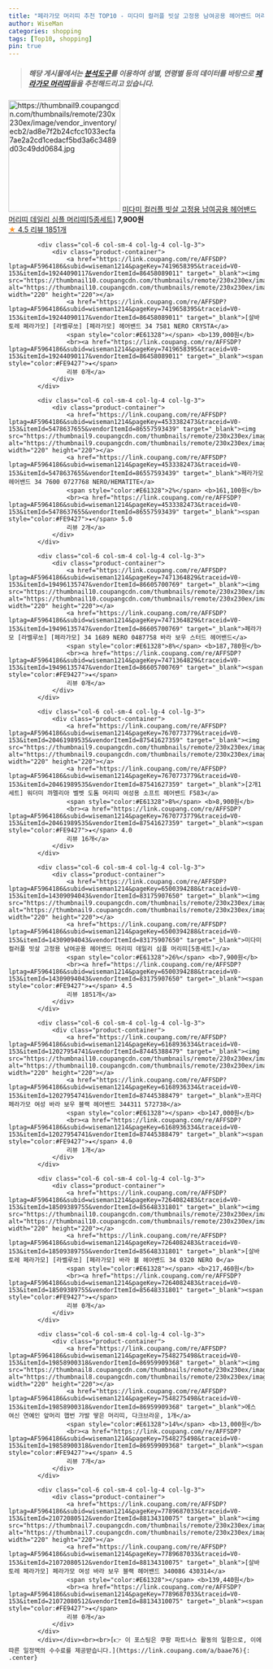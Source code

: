 ```yaml
---
title: "페라가모 머리띠 추천 TOP10 - 미다미 컬러플 빗살 고정용 남여공용 헤어밴드 머리띠 데일리 심플 머리띠[5종세트]"
author: WiseMan
categories: shopping
tags: [Top10, shopping]
pin: true
---
```


> ##### 해당 게시물에서는 [**분석도구**](https://itemscout.io/)를 이용하여 **성별**, **연령별** 등의 데이터를 바탕으로 [**페라가모 머리띠**](https://link.coupang.com/a/baae76)들을 추천해드리고 있습니다.
<div class="container"><div class="row">
            <div class="col-6 col-sm-4 col-lg-4 col-lg-3">
                <div class="product-container">
                    <a href="https://link.coupang.com/re/AFFSDP?lptag=AF5964186&subid=wiseman1214&pageKey=6500394288&traceid=V0-153&itemId=14309094042&vendorItemId=83175907657" target="_blank"><img src="https://thumbnail9.coupangcdn.com/thumbnails/remote/230x230ex/image/vendor_inventory/ecb2/ad8e7f2b24cfcc1033ecfa7ae2a2cd1cedacf5bd3a6c3489d03c49dd0684.jpg" alt="https://thumbnail9.coupangcdn.com/thumbnails/remote/230x230ex/image/vendor_inventory/ecb2/ad8e7f2b24cfcc1033ecfa7ae2a2cd1cedacf5bd3a6c3489d03c49dd0684.jpg" width="220" height="220"></a>
                    <a href="https://link.coupang.com/re/AFFSDP?lptag=AF5964186&subid=wiseman1214&pageKey=6500394288&traceid=V0-153&itemId=14309094042&vendorItemId=83175907657" target="_blank">미다미 컬러플 빗살 고정용 남여공용 헤어밴드 머리띠 데일리 심플 머리띠[5종세트]</a>
                    <span style="color:#E61328"></span> <b>7,900원</b>
                    <br><a href="https://link.coupang.com/re/AFFSDP?lptag=AF5964186&subid=wiseman1214&pageKey=6500394288&traceid=V0-153&itemId=14309094042&vendorItemId=83175907657" target="_blank"><span style="color:#FE9427">★</span> 4.5
                    리뷰 1851개</a>
                </div>
            </div>
            
            <div class="col-6 col-sm-4 col-lg-4 col-lg-3">
                <div class="product-container">
                    <a href="https://link.coupang.com/re/AFFSDP?lptag=AF5964186&subid=wiseman1214&pageKey=7419658395&traceid=V0-153&itemId=19244090117&vendorItemId=86458089011" target="_blank"><img src="https://thumbnail10.coupangcdn.com/thumbnails/remote/230x230ex/image/vendor_inventory/209d/1ca6d3b5a05afb233552a9816b7f0903f5c2260e6110f5b8aed67d383bfa.jpg" alt="https://thumbnail10.coupangcdn.com/thumbnails/remote/230x230ex/image/vendor_inventory/209d/1ca6d3b5a05afb233552a9816b7f0903f5c2260e6110f5b8aed67d383bfa.jpg" width="220" height="220"></a>
                    <a href="https://link.coupang.com/re/AFFSDP?lptag=AF5964186&subid=wiseman1214&pageKey=7419658395&traceid=V0-153&itemId=19244090117&vendorItemId=86458089011" target="_blank">[살바토레 페라가모] [라벨루쏘] [페라가모] 헤어밴드 34 7581 NERO CRYSTA</a>
                    <span style="color:#E61328"></span> <b>139,000원</b>
                    <br><a href="https://link.coupang.com/re/AFFSDP?lptag=AF5964186&subid=wiseman1214&pageKey=7419658395&traceid=V0-153&itemId=19244090117&vendorItemId=86458089011" target="_blank"><span style="color:#FE9427">★</span> 
                    리뷰 0개</a>
                </div>
            </div>
            
            <div class="col-6 col-sm-4 col-lg-4 col-lg-3">
                <div class="product-container">
                    <a href="https://link.coupang.com/re/AFFSDP?lptag=AF5964186&subid=wiseman1214&pageKey=4533382473&traceid=V0-153&itemId=5478637655&vendorItemId=86557593439" target="_blank"><img src="https://thumbnail9.coupangcdn.com/thumbnails/remote/230x230ex/image/vendor_inventory/7d1d/082c1f5c5bd5ebae2ec07cd0a75f39e2b463254a3efa96b09b1ebe5c4586.jpg" alt="https://thumbnail9.coupangcdn.com/thumbnails/remote/230x230ex/image/vendor_inventory/7d1d/082c1f5c5bd5ebae2ec07cd0a75f39e2b463254a3efa96b09b1ebe5c4586.jpg" width="220" height="220"></a>
                    <a href="https://link.coupang.com/re/AFFSDP?lptag=AF5964186&subid=wiseman1214&pageKey=4533382473&traceid=V0-153&itemId=5478637655&vendorItemId=86557593439" target="_blank">페라가모 헤어밴드 34 7600 0727768 NERO/HEMATITE</a>
                    <span style="color:#E61328">2%</span> <b>161,100원</b>
                    <br><a href="https://link.coupang.com/re/AFFSDP?lptag=AF5964186&subid=wiseman1214&pageKey=4533382473&traceid=V0-153&itemId=5478637655&vendorItemId=86557593439" target="_blank"><span style="color:#FE9427">★</span> 5.0
                    리뷰 2개</a>
                </div>
            </div>
            
            <div class="col-6 col-sm-4 col-lg-4 col-lg-3">
                <div class="product-container">
                    <a href="https://link.coupang.com/re/AFFSDP?lptag=AF5964186&subid=wiseman1214&pageKey=7471364829&traceid=V0-153&itemId=19496135747&vendorItemId=86605700769" target="_blank"><img src="https://thumbnail10.coupangcdn.com/thumbnails/remote/230x230ex/image/vendor_inventory/7b02/2b87ddef0eb867714b66cfeac436067210b9c08c0a96b3d4b1537da0488b.jpg" alt="https://thumbnail10.coupangcdn.com/thumbnails/remote/230x230ex/image/vendor_inventory/7b02/2b87ddef0eb867714b66cfeac436067210b9c08c0a96b3d4b1537da0488b.jpg" width="220" height="220"></a>
                    <a href="https://link.coupang.com/re/AFFSDP?lptag=AF5964186&subid=wiseman1214&pageKey=7471364829&traceid=V0-153&itemId=19496135747&vendorItemId=86605700769" target="_blank">페라가모 [라벨루쏘] [페라가모] 34 1689 NERO 0487758 바라 보우 스터드 헤어밴드</a>
                    <span style="color:#E61328">8%</span> <b>187,780원</b>
                    <br><a href="https://link.coupang.com/re/AFFSDP?lptag=AF5964186&subid=wiseman1214&pageKey=7471364829&traceid=V0-153&itemId=19496135747&vendorItemId=86605700769" target="_blank"><span style="color:#FE9427">★</span> 
                    리뷰 0개</a>
                </div>
            </div>
            
            <div class="col-6 col-sm-4 col-lg-4 col-lg-3">
                <div class="product-container">
                    <a href="https://link.coupang.com/re/AFFSDP?lptag=AF5964186&subid=wiseman1214&pageKey=7670773779&traceid=V0-153&itemId=20461989535&vendorItemId=87541627359" target="_blank"><img src="https://thumbnail9.coupangcdn.com/thumbnails/remote/230x230ex/image/vendor_inventory/30e6/cf6791926595182bc9eee6924902436293a98290a03c9f8564c38af1da0e.jpg" alt="https://thumbnail9.coupangcdn.com/thumbnails/remote/230x230ex/image/vendor_inventory/30e6/cf6791926595182bc9eee6924902436293a98290a03c9f8564c38af1da0e.jpg" width="220" height="220"></a>
                    <a href="https://link.coupang.com/re/AFFSDP?lptag=AF5964186&subid=wiseman1214&pageKey=7670773779&traceid=V0-153&itemId=20461989535&vendorItemId=87541627359" target="_blank">[2개1세트] 워더미 까멜리아 벨벳 도톰 머리띠 여성용 소프트 헤어밴드 F583</a>
                    <span style="color:#E61328">8%</span> <b>8,900원</b>
                    <br><a href="https://link.coupang.com/re/AFFSDP?lptag=AF5964186&subid=wiseman1214&pageKey=7670773779&traceid=V0-153&itemId=20461989535&vendorItemId=87541627359" target="_blank"><span style="color:#FE9427">★</span> 4.0
                    리뷰 16개</a>
                </div>
            </div>
            
            <div class="col-6 col-sm-4 col-lg-4 col-lg-3">
                <div class="product-container">
                    <a href="https://link.coupang.com/re/AFFSDP?lptag=AF5964186&subid=wiseman1214&pageKey=6500394288&traceid=V0-153&itemId=14309094043&vendorItemId=83175907650" target="_blank"><img src="https://thumbnail9.coupangcdn.com/thumbnails/remote/230x230ex/image/vendor_inventory/2ed5/c1eebe84fe440c16b1a1d1f68b40bdb2e2f665677dcf89d41d13b335b0d2.jpg" alt="https://thumbnail9.coupangcdn.com/thumbnails/remote/230x230ex/image/vendor_inventory/2ed5/c1eebe84fe440c16b1a1d1f68b40bdb2e2f665677dcf89d41d13b335b0d2.jpg" width="220" height="220"></a>
                    <a href="https://link.coupang.com/re/AFFSDP?lptag=AF5964186&subid=wiseman1214&pageKey=6500394288&traceid=V0-153&itemId=14309094043&vendorItemId=83175907650" target="_blank">미다미 컬러플 빗살 고정용 남여공용 헤어밴드 머리띠 데일리 심플 머리띠[5종세트]</a>
                    <span style="color:#E61328">26%</span> <b>7,900원</b>
                    <br><a href="https://link.coupang.com/re/AFFSDP?lptag=AF5964186&subid=wiseman1214&pageKey=6500394288&traceid=V0-153&itemId=14309094043&vendorItemId=83175907650" target="_blank"><span style="color:#FE9427">★</span> 4.5
                    리뷰 1851개</a>
                </div>
            </div>
            
            <div class="col-6 col-sm-4 col-lg-4 col-lg-3">
                <div class="product-container">
                    <a href="https://link.coupang.com/re/AFFSDP?lptag=AF5964186&subid=wiseman1214&pageKey=6168936334&traceid=V0-153&itemId=12027954741&vendorItemId=87445388479" target="_blank"><img src="https://thumbnail10.coupangcdn.com/thumbnails/remote/230x230ex/image/vendor_inventory/6e7d/a039f165b27261b1d12af7d1b9fa88a8d02d8a73f3f1bcac3e73984efbe7.jpg" alt="https://thumbnail10.coupangcdn.com/thumbnails/remote/230x230ex/image/vendor_inventory/6e7d/a039f165b27261b1d12af7d1b9fa88a8d02d8a73f3f1bcac3e73984efbe7.jpg" width="220" height="220"></a>
                    <a href="https://link.coupang.com/re/AFFSDP?lptag=AF5964186&subid=wiseman1214&pageKey=6168936334&traceid=V0-153&itemId=12027954741&vendorItemId=87445388479" target="_blank">프라다 페라가모 여성 바라 보우 블랙 헤어밴드 344311 572738</a>
                    <span style="color:#E61328"></span> <b>147,000원</b>
                    <br><a href="https://link.coupang.com/re/AFFSDP?lptag=AF5964186&subid=wiseman1214&pageKey=6168936334&traceid=V0-153&itemId=12027954741&vendorItemId=87445388479" target="_blank"><span style="color:#FE9427">★</span> 4.0
                    리뷰 1개</a>
                </div>
            </div>
            
            <div class="col-6 col-sm-4 col-lg-4 col-lg-3">
                <div class="product-container">
                    <a href="https://link.coupang.com/re/AFFSDP?lptag=AF5964186&subid=wiseman1214&pageKey=7264082483&traceid=V0-153&itemId=18509389755&vendorItemId=85648331801" target="_blank"><img src="https://thumbnail10.coupangcdn.com/thumbnails/remote/230x230ex/image/vendor_inventory/bcfa/f93bea4fe9e05a96a1f3f87da62eb92a067898c446678eee2d4cbd152012.jpg" alt="https://thumbnail10.coupangcdn.com/thumbnails/remote/230x230ex/image/vendor_inventory/bcfa/f93bea4fe9e05a96a1f3f87da62eb92a067898c446678eee2d4cbd152012.jpg" width="220" height="220"></a>
                    <a href="https://link.coupang.com/re/AFFSDP?lptag=AF5964186&subid=wiseman1214&pageKey=7264082483&traceid=V0-153&itemId=18509389755&vendorItemId=85648331801" target="_blank">[살바토레 페라가모] [라벨루쏘] [페라가모] 바라 볼 헤어밴드 34 0320 NERO 0</a>
                    <span style="color:#E61328"></span> <b>217,460원</b>
                    <br><a href="https://link.coupang.com/re/AFFSDP?lptag=AF5964186&subid=wiseman1214&pageKey=7264082483&traceid=V0-153&itemId=18509389755&vendorItemId=85648331801" target="_blank"><span style="color:#FE9427">★</span> 
                    리뷰 0개</a>
                </div>
            </div>
            
            <div class="col-6 col-sm-4 col-lg-4 col-lg-3">
                <div class="product-container">
                    <a href="https://link.coupang.com/re/AFFSDP?lptag=AF5964186&subid=wiseman1214&pageKey=7548275498&traceid=V0-153&itemId=19858900318&vendorItemId=86959909368" target="_blank"><img src="https://thumbnail8.coupangcdn.com/thumbnails/remote/230x230ex/image/vendor_inventory/bc9c/d38d18c851ef8771e64dbbebd964f244e6bbc8d1e3baa532e66ff6db81d4.jpg" alt="https://thumbnail8.coupangcdn.com/thumbnails/remote/230x230ex/image/vendor_inventory/bc9c/d38d18c851ef8771e64dbbebd964f244e6bbc8d1e3baa532e66ff6db81d4.jpg" width="220" height="220"></a>
                    <a href="https://link.coupang.com/re/AFFSDP?lptag=AF5964186&subid=wiseman1214&pageKey=7548275498&traceid=V0-153&itemId=19858900318&vendorItemId=86959909368" target="_blank">에스 여신 연예인 앞머리 햅번 가발 땋은 머리띠, 다크브라운, 1개</a>
                    <span style="color:#E61328">14%</span> <b>13,000원</b>
                    <br><a href="https://link.coupang.com/re/AFFSDP?lptag=AF5964186&subid=wiseman1214&pageKey=7548275498&traceid=V0-153&itemId=19858900318&vendorItemId=86959909368" target="_blank"><span style="color:#FE9427">★</span> 4.5
                    리뷰 7개</a>
                </div>
            </div>
            
            <div class="col-6 col-sm-4 col-lg-4 col-lg-3">
                <div class="product-container">
                    <a href="https://link.coupang.com/re/AFFSDP?lptag=AF5964186&subid=wiseman1214&pageKey=7789687033&traceid=V0-153&itemId=21072080512&vendorItemId=88134310075" target="_blank"><img src="https://thumbnail7.coupangcdn.com/thumbnails/remote/230x230ex/image/vendor_inventory/bd0a/da6dde761a71b84488301d779e869efb33d227431b4d812cb0d0dcc0cfef.jpg" alt="https://thumbnail7.coupangcdn.com/thumbnails/remote/230x230ex/image/vendor_inventory/bd0a/da6dde761a71b84488301d779e869efb33d227431b4d812cb0d0dcc0cfef.jpg" width="220" height="220"></a>
                    <a href="https://link.coupang.com/re/AFFSDP?lptag=AF5964186&subid=wiseman1214&pageKey=7789687033&traceid=V0-153&itemId=21072080512&vendorItemId=88134310075" target="_blank">[살바토레 페라가모] 페라가모 여성 바라 보우 블랙 헤어밴드 340086 430314</a>
                    <span style="color:#E61328"></span> <b>139,440원</b>
                    <br><a href="https://link.coupang.com/re/AFFSDP?lptag=AF5964186&subid=wiseman1214&pageKey=7789687033&traceid=V0-153&itemId=21072080512&vendorItemId=88134310075" target="_blank"><span style="color:#FE9427">★</span> 
                    리뷰 0개</a>
                </div>
            </div>
            </div></div><br><br>[👉 이 포스팅은 쿠팡 파트너스 활동의 일환으로, 이에 따른 일정액의 수수료를 제공받습니다.](https://link.coupang.com/a/baae76){: .center}